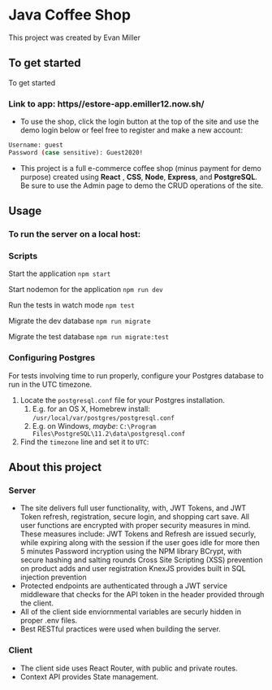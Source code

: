 # Java Coffee Shop

This project was created by Evan Miller
## To get started

To get started

### Link to app: https//estore-app.emiller12.now.sh/
- To use the shop, click the login button at the top of the site and use the demo login below or feel free to register and make a new account:
```bash
Username: guest
Password (case sensitive): Guest2020!
```
- This project is a full e-commerce coffee shop (minus payment for demo purpose) created using **React** , **CSS**, **Node**, **Express**, and **PostgreSQL**. Be sure to use the Admin page to demo the CRUD operations of the site.



## Usage
### To run the server on a local host:

### Scripts

Start the application `npm start`

Start nodemon for the application `npm run dev`

Run the tests in watch mode `npm test`

Migrate the dev database `npm run migrate`

Migrate the test database `npm run migrate:test`

### Configuring Postgres

For tests involving time to run properly, configure your Postgres database to run in the UTC timezone.

1. Locate the `postgresql.conf` file for your Postgres installation.
   1. E.g. for an OS X, Homebrew install: `/usr/local/var/postgres/postgresql.conf`
   2. E.g. on Windows, _maybe_: `C:\Program Files\PostgreSQL\11.2\data\postgresql.conf`
2. Find the `timezone` line and set it to `UTC`:


## About this project
### Server
- The site delivers full user functionality, with, JWT Tokens, and JWT Token refresh, registration, secure login, and shopping cart save.
All user functions are encrypted with proper security measures in mind. These measures include:
JWT Tokens and Refresh are issued securly, while expiring along with the session if the user goes idle for more then 5 minutes
Password incryption using the NPM library BCrypt, with secure hashing and salting rounds
Cross Site Scripting (XSS) prevention on product adds and user registration
KnexJS provides built in SQL injection prevention
- Protected endpoints are authenticated through a JWT service middleware that checks for the API token in the header provided through the client.
- All of the client side enviornmental variables are securly hidden in proper .env files.
- Best RESTful practices were used when building the server.
### Client
- The client side uses React Router, with public and private routes.
- Context API provides State management.
